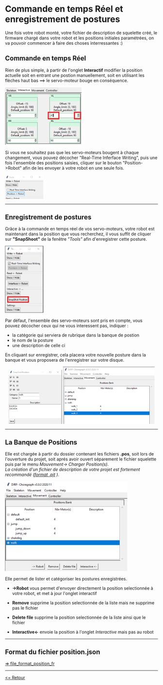 # Commande en temps Réel et enregistrement de postures

Une fois votre robot monté, votre fichier de description de squelette créé, le firmware chargé dans votre robot et les positions initiales paramétrées, on va pouvoir commencer à faire des choses interressantes :)

## Commande en temps Réel

Rien de plus simple, à partir de l'onglet **Interactif** modifier la position actuelle soit en entrant une postion manuellement, soit en utilisant les flèches haut bas ==> le servo-moteur bouge en conséquence.

<img alt="change_pos" width="50%" src="./img_doc1_change_pos.png" />

Si vous ne souhaitez pas que les servo-moteurs bougent à chaque changement, vous pouvez décocher "Real-Time Inferface Writing", puis une fois l'ensemble des positions saisies, cliquer sur le bouton "Position->Robot" afin de les envoyer à votre robot en une seule fois.

<img alt="not_real_time" width="25%" src="./img_doc2_not_real_time.png" />

---

## Enregistrement de postures

Grâce à la commande en temps réel de vos servo-moteurs, votre robot est maintenant dans la position que vous recherchez, il vous suffit de cliquer sur **"SnapShoot"** de la fenêtre *"Tools"* afin d'enregistrer cette posture.  

<img alt="SnapShhot" width="25%" src="./img_doc10_snapshoot.png" />

Par défaut, l'ensemble des servo-moteurs sont pris en compte, vous pouvez décocher ceux qui ne vous interessent pas, indiquer :  

- la catégorie qui serviera de rubrique dans la banque de postion
- le nom de la posture
- une description de celle ci

En cliquant sur enregistrer, cela placera votre nouvelle posture dans la banque et vous proposera de l'enregistrer sur votre disque.

<div align="center"><img alt="SnapShoot.win" width="35%" src="./img_doc11_snapshoot_win.png" />&nbsp;<img alt="positions.Bank" width="60%" src="./img_doc12_positions_bank.png" /></div>

---

## La Banque de Positions

Elle est chargée à partir du dossier contenant les fichiers **.pos**, soit lors de l'ouverture du projet, soit aprés avoir ouvert séparement le fichier squelette puis par le menu *Mouvement-> Charger Position(s)*.  
*La création d'un fichier de description de votre projet est fortement recommandé ([format .pjt](../projet/file_format_project_fr.md) )*.  

<img alt="positions.Bank" width="80%" src="./img_doc20_positions_bank.png" />

Elle permet de lister et catégoriser les postures enregistrées.

- **->Robot** vous permet d'envoyer directement la position selectionnée à votre robot, et met à jour l'onglet interactif

- **Remove** supprime la position selectionnée de la liste mais ne supprime pas le fichier  

- **Delete file** supprime la position selectionnée de la liste ainsi que le fichier

- **Interactive<-** envoie la position à l'onglet *Interactive* mais pas au robot

---

## Format du fichier position.json

[=> file_format_position_fr](./file_format_position_fr.md)

---

[<= Retour](../../README_fr.md#choreograph-vous-permet)
